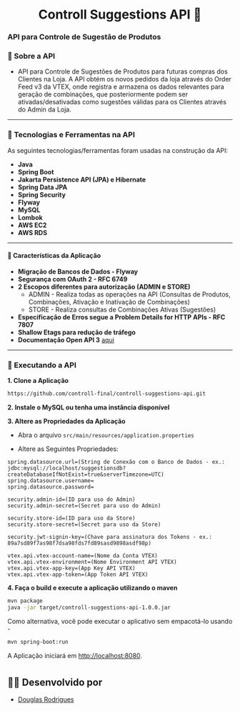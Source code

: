 <h1 align="center">
  Controll Suggestions API 🐝
</h1>

### API para Controle de Sugestão de Produtos

### 📝 Sobre a API
 - API para Controle de Sugestões de Produtos para futuras compras dos Clientes na Loja. A API obtém os novos pedidos da loja através do Order Feed v3 da VTEX, onde registra e armazena os dados relevantes para geração de combinações, que posteriormente podem ser ativadas/desativadas como sugestões válidas para os Clientes através do Admin da Loja.

---
### 🔧 Tecnologias e Ferramentas na API

As seguintes tecnologias/ferramentas foram usadas na construção da API:

- **Java**
- **Spring Boot**
- **Jakarta Persistence API (JPA) e Hibernate**
- **Spring Data JPA**
- **Spring Security**
- **Flyway**
- **MySQL**
- **Lombok**
- **AWS EC2**
- **AWS RDS**
---
#### 📌 **Características da Aplicação**

- **Migração de Bancos de Dados - Flyway**
- **Segurança com OAuth 2 - RFC 6749**
- **2 Escopos diferentes para autorização (ADMIN e STORE)**
  - ADMIN - Realiza todas as operações na API (Consultas de Produtos, Combinações, Ativação e Inativação de Combinações)
  - STORE - Realiza consultas de Combinações Ativas (Sugestões)
- **Especificação de Erros segue a Problem Details for HTTP APIs - RFC 7807**
- **Shallow Etags para redução de tráfego**
- **Documentação Open API 3** [aqui](https://hccontroll03.app.br/swagger-ui/index.html)

---
### 🔨 Executando a API

**1. Clone a Aplicação**

```bash
https://github.com/controll-final/controll-suggestions-api.git
```

**2. Instale o MySQL ou tenha uma instância disponível**

**3. Altere as Propriedades da Aplicação**

+ Abra o arquivo `src/main/resources/application.properties`

+ Altere as Seguintes Propriedades:
```
spring.datasource.url=(String de Conexão com o Banco de Dados - ex.: jdbc:mysql://localhost/suggestionsdb?createDatabaseIfNotExist=true&serverTimezone=UTC)
spring.datasource.username=
spring.datasource.password=

security.admin-id=(ID para uso do Admin)
security.admin-secret=(Secret para uso do Admin)

security.store-id=(ID para uso da Store)
security.store-secret=(Secret para uso da Store)

security.jwt-signin-key=(Chave para assinatura dos Tokens - ex.: 89a7sd89f7as98f7dsa98fds7fd89sasd9898asdf98p)

vtex.api.vtex-account-name=(Nome da Conta VTEX)
vtex.api.vtex-environment=(Nome Environment API VTEX)
vtex.api.vtex-app-key=(App Key API VTEX)
vtex.api.vtex-app-token=(App Token API VTEX)
```

**4. Faça o build e execute a aplicação utilizando o maven**

```bash
mvn package
java -jar target/controll-suggestions-api-1.0.0.jar

```

Como alternativa, você pode executar o aplicativo sem empacotá-lo usando -

```bash
mvn spring-boot:run
```

A Aplicação iniciará em <http://localhost:8080>.

#
## 💪🏻 Desenvolvido por
- [Douglas Rodrigues](https://www.linkedin.com/in/douglas-rodrigues-pnz/)
